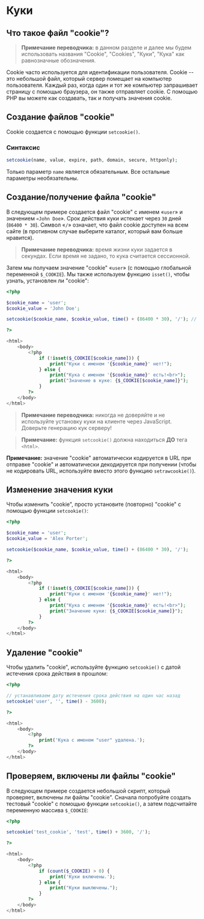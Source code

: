 # Куки

## Что такое файл "cookie"?

> **Примечание переводчика:** в данном разделе и далее мы будем использовать названия "Cookie", "Cookies", "Куки", "Кука" как равнозначные обозначения.

Cookie часто используется для идентификации пользователя. Cookie -- это небольшой файл, который сервер помещает на компьютер пользователя. Каждый раз, когда один и тот же компьютер запрашивает страницу с помощью браузера, он также отправляет cookie. С помощью PHP вы можете как создавать, так и получать значения cookie.

## Создание файлов "cookie"

Cookie создается с помощью функции `setcookie()`.

### Синтаксис

```php
setcookie(name, value, expire, path, domain, secure, httponly);
```

Только параметр `name` является обязательным. Все остальные параметры необязательны.

## Создание/получение файла "cookie"

В следующем примере создается файл "cookie" с именем «`user`» и значением `«John Doe`». Срок действия куки истекает через `30` дней (`86400 * 30`). Символ «`/`» означает, что файл cookie доступен на всем сайте (в противном случае выберите каталог, который вам больше нравится).

> **Примечание переводчика:** время жизни куки задается в секундах. Если время не задано, то кука считается сессионной.

Затем мы получаем значение "cookie" «`user`» (с помощью глобальной переменной `$_COOKIE`). Мы также используем функцию `isset()`, чтобы узнать, установлен ли "cookie":

```php
<?php

$cookie_name = 'user';
$cookie_value = 'John Doe';

setcookie($cookie_name, $cookie_value, time() + (86400 * 30), '/'); // 86400 = 1 день

?>

<html>
    <body>
        <?php
            if (!isset($_COOKIE[$cookie_name])) {
                print("Куки с именем '{$cookie_name}' нет!");
            } else {
                print("Кука с именем '{$cookie_name}' есть!<br>");
                print("Значение в куке: {$_COOKIE[$cookie_name]}");
            }
        ?>
    </body>
</html>
```

> **Примечание переводчика:** никогда не доверяйте и не используйте установку куки на клиенте через JavaScript. Доверьте генерацию кук серверу!

> **Примечание:** функция `setcookie()` должна находиться **ДО** тега `<html>`.

**Примечание:** значение "cookie" автоматически кодируется в URL при отправке "cookie" и автоматически декодируется при получении (чтобы не кодировать URL, используйте вместо этого функцию `setrawcookie()`).

## Изменение значения куки

Чтобы изменить "cookie", просто установите (повторно) "cookie" с помощью функции `setcookie()`:

```php
<?php

$cookie_name = 'user';
$cookie_value = 'Alex Porter';

setcookie($cookie_name, $cookie_value, time() + (86400 * 30), '/');

?>

<html>
    <body>
        <?php
            if (!isset($_COOKIE[$cookie_name])) {
                print("Куки с именем '{$cookie_name}' нет!");
            } else {
                print("Кука с именем '{$cookie_name}' есть!<br>");
                print("Значение куки: {$_COOKIE[$cookie_name]}");
            }
        ?>
    </body>
</html>
```

## Удаление "cookie"
Чтобы удалить "cookie", используйте функцию `setcookie()` с датой истечения срока действия в прошлом:

```php
<?php

// устанавливаем дату истечения срока действия на один час назад
setcookie('user', '', time() - 3600);

?>

<html>
    <body>
        <?php
            print('Кука с именем "user" удалена.');
        ?>
    </body>
</html>
```

## Проверяем, включены ли файлы "cookie"

В следующем примере создается небольшой скрипт, который проверяет, включены ли файлы "cookie". Сначала попробуйте создать тестовый "cookie" с помощью функции `setcookie()`, а затем подсчитайте переменную массива `$_COOKIE`:

```php
<?php

setcookie('test_cookie', 'test', time() + 3600, '/');

?>

<html>
    <body>
        <?php
            if (count($_COOKIE) > 0) {
                print('Куки включены.');
            } else {
                print("Куки выключены.");
            }
        ?>
    </body>
</html>
```

